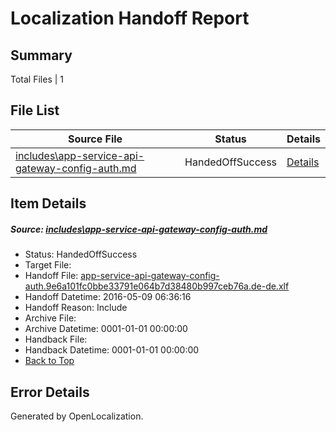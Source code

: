 # <a name='report-top'></a> Localization Handoff Report

## Summary
 Total Files | 1

## File List
 Source File | Status | Details 
 ----------- | ------ | ------- 
 [includes\app-service-api-gateway-config-auth.md](https://github.com/OpenLocalizationTest/azuretest/blob/cf51b1bd32870c1d24578506115318de1306ab40/includes/app-service-api-gateway-config-auth.md) | HandedOffSuccess | [Details](#01b6d49fce07bc270cdbaee457d2a0f4c31a06fa16659)

## Item Details
##### <a name='01b6d49fce07bc270cdbaee457d2a0f4c31a06fa16659'></a> Source: [includes\app-service-api-gateway-config-auth.md](https://github.com/OpenLocalizationTest/azuretest/blob/cf51b1bd32870c1d24578506115318de1306ab40/includes/app-service-api-gateway-config-auth.md)
* Status: HandedOffSuccess
* Target File: 
* Handoff File: [app-service-api-gateway-config-auth.9e6a101fc0bbe33791e064b7d38480b997ceb76a.de-de.xlf](https://github.com/OpenLocalizationTest/azuretest.handoff/blob/5cd73f49347f6734a6a80e8a7ee4baa8d05e90ea/ol-handoff/OpenLocalizationTestOrg/azure-content-dede-test/master/ht/app-service-api-gateway-config-auth.9e6a101fc0bbe33791e064b7d38480b997ceb76a.de-de.xlf)
* Handoff Datetime: 2016-05-09 06:36:16
* Handoff Reason: Include
* Archive File: 
* Archive Datetime: 0001-01-01 00:00:00
* Handback File: 
* Handback Datetime: 0001-01-01 00:00:00
* [Back to Top](#report-top)


## Error Details

Generated by OpenLocalization.
